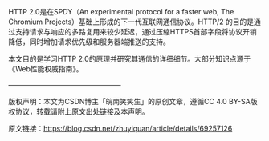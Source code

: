 HTTP 2.0是在SPDY（An experimental protocol for a faster web, The Chromium Projects）基础上形成的下一代互联网通信协议。HTTP/2 的目的是通过支持请求与响应的多路复用来较少延迟，通过压缩HTTPS首部字段将协议开销降低，同时增加请求优先级和服务器端推送的支持。 

本文目的是学习HTTP 2.0的原理并研究其通信的详细细节。大部分知识点源于《Web性能权威指南》。

 ———————————————— 

版权声明：本文为CSDN博主「皖南笑笑生」的原创文章，遵循CC 4.0 BY-SA版权协议，转载请附上原文出处链接及本声明。

原文链接：https://blog.csdn.net/zhuyiquan/article/details/69257126

